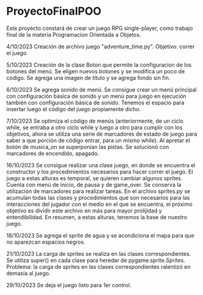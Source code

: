 # ProyectoFinalPOO
 Este proyecto constará de crear un juego RPG single-player, como trabajo final de la materia Programacion Orientada a Objetos.

4/10/2023
Creación de archivo juego "adventure_time.py". Objetivo: correr el juego.

5/10/2023
Creación de la clase Boton que permite la configuracion de los botones del menú.
Se eligen nuevos botones y se modifica un poco de código.
Se agrega una imagen de título y se agrega fondo sin fin.

6/10/2023
Se agrega sonido de menú.
Se consigue crear un menú principal con configuración básica de sonido y un menú para juego en ejecución
también con configuración básica de sonido.
Tenemos el espacio para insertar luego el código del juego propiamente dicho.

7/10/2023
Se optimiza el código de menús (anteriormente, de un ciclo while, se entraba a otro ciclo while y luego a otro
para cumplir con los objetivos, ahora se utiliza una serie de marcadores de estado de juego para saber a que porción de código entrar, para un mismo while).
Al apretar el botón de musica_on se superponían las pistas. Se solucionó con marcadores de encendido, apagado.

16/10/2023
Se consigue realizar una clase juego, en donde se encuentra el constructor y los procedimientos necesarios para hacer correr el juego.
El juego a estas alturas es temporal, se quieren cambiar algunos sprites.
Cuenta con menú de inicio, de pausa y de game_over.
Se conserva la utilización de marcadores para realizar tareas.
En el archivo sprites.py se acumulan todas las clases y procedimientos que son necesarios para las interacciones del jugador con el medio en el que se encuentra, el próximo objetivo es dividir este archivo en más para mayor prolijidad y entendibilidad.
En resumen, a estas alturas, tenemos la base de nuestro juego.

18/10/2023
Se agrega el sprite de agua y se acondiciona el mapa para que no aparezcan espacios negros.

21/10/2023
La carga de sprites se realiza en las clases correspondientes.
Se utiliza super() en cada clase para heredar de pygame.sprite.Sprites.
Problema: la carga de sprites en las clases correspondientes ralentizó en demasía al juego.

29/10/2023
Se deja el juego listo para 1er control.